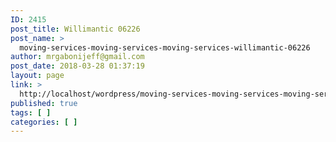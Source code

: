 ```yaml
---
ID: 2415
post_title: Willimantic 06226
post_name: >
  moving-services-moving-services-moving-services-willimantic-06226
author: mrgabonijeff@gmail.com
post_date: 2018-03-28 01:37:19
layout: page
link: >
  http://localhost/wordpress/moving-services-moving-services-moving-services-willimantic-06226/
published: true
tags: [ ]
categories: [ ]
---
```

